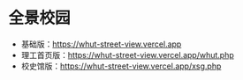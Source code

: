 # 全景校园

- 基础版：https://whut-street-view.vercel.app
- 理工首页版：https://whut-street-view.vercel.app/whut.php
- 校史馆版：https://whut-street-view.vercel.app/xsg.php

